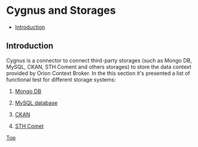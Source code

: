 # Cygnus and Storages #

* [Introduction](#introduction)

## Introduction ##

Cygnus is a connector to connect third-party storages (such as Mongo DB, MySQL, CKAN, STH Coment and others storages) to store the data context provided by Orion Context Broker.
In the this section it's presented a list of functional test for different storage systems:

1. [Mongo DB](cygnus.mongo)

2. [MySQL database](cygnus.mysql)

3. [CKAN](cygnus.ckan)

4. [STH Comet](cygnus.sth-comet)

[Top](#cygnus-and-storages)